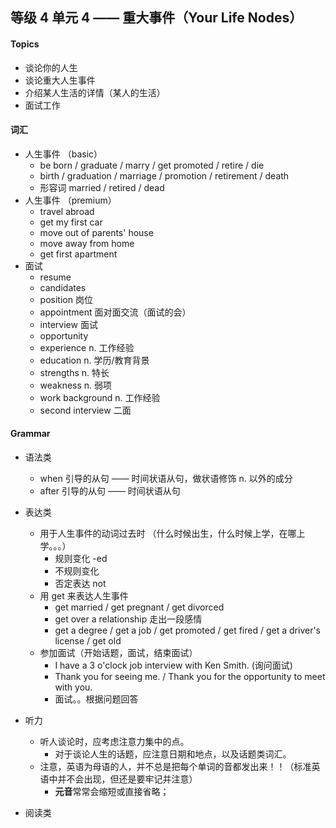 ## 等级 4 单元 4 —— 重大事件（Your Life Nodes）

#### Topics
* 谈论你的人生
* 谈论重大人生事件
* 介绍某人生活的详情（某人的生活）
* 面试工作

#### 词汇
* 人生事件 （basic）
    * be born / graduate / marry / get promoted / retire / die
    * birth / graduation / marriage / promotion / retirement / death
    * 形容词 married / retired / dead
* 人生事件 （premium）
    * travel abroad
    * get my first car
    * move out of parents' house
    * move away from home
    * get first apartment
* 面试
    * resume
    * candidates
    * position 岗位
    * appointment 面对面交流（面试的会）
    * interview 面试
    * opportunity
    * experience n. 工作经验
    * education n. 学历/教育背景
    * strengths n. 特长
    * weakness n. 弱项
    * work background n. 工作经验 
    * second interview 二面

#### Grammar
* 语法类
    * when 引导的从句 —— 时间状语从句，做状语修饰 n. 以外的成分
    * after 引导的从句 —— 时间状语从句

* 表达类
    * 用于人生事件的动词过去时 （什么时候出生，什么时候上学，在哪上学。。。）
        * 规则变化 -ed
        * 不规则变化
        * 否定表达 not
    * 用 get 来表达人生事件
        * get married / get pregnant / get divorced
        * get over a relationship 走出一段感情
        * get a degree / get a job / get promoted / get fired / get a driver's license / get old
    * 参加面试（开始话题，面试，结束面试）
        * I have a 3 o'clock job interview with Ken Smith. (询问面试)
        * Thank you for seeing me. / Thank you for the opportunity to meet with you.
        * 面试。。根据问题回答

* 听力
    * 听人谈论时，应考虑注意力集中的点。
        * 对于谈论人生的话题，应注意日期和地点，以及话题类词汇。
    * 注意，英语为母语的人，并不总是把每个单词的音都发出来！！（标准英语中并不会出现，但还是要牢记并注意）
        * **元音**常常会缩短或直接省略；

* 阅读类
